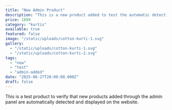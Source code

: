 ```yaml
---
title: "New Admin Product"
description: "This is a new product added to test the automatic detection system"
price: 1899
category: "kurtis"
available: true
featured: false
image: "/static/uploads/cotton-kurti-1.svg"
gallery:
  - "/static/uploads/cotton-kurti-1.svg"
  - "/static/uploads/cotton-kurti-2.svg"
tags:
  - "new"
  - "test"
  - "admin-added"
date: "2025-06-27T20:00:00.000Z"
draft: false
---
```


This is a test product to verify that new products added through the admin panel are automatically detected and displayed on the website.